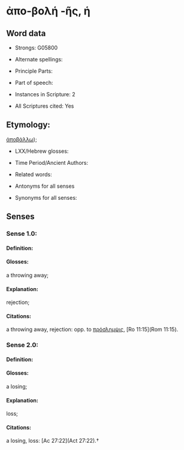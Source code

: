 # ἀπο-βολή -ῆς, ἡ

<!-- Status: S2=NeedsEdits -->
<!-- Lexica used for edits:   -->

## Word data

* Strongs: G05800

* Alternate spellings:



* Principle Parts: 


* Part of speech: 


* Instances in Scripture: 2

* All Scriptures cited: Yes

## Etymology: 

[ἀποβάλλω]());

* LXX/Hebrew glosses: 


* Time Period/Ancient Authors: 


* Related words: 

* Antonyms for all senses

* Synonyms for all senses: 


## Senses 


### Sense  1.0: 

#### Definition: 

#### Glosses: 

a throwing away; 

#### Explanation: 

rejection; 

#### Citations: 

a throwing away, rejection: opp. to [πρόσλημψις](), [Ro 11:15](Rom 11:15).

### Sense  2.0: 

#### Definition: 

#### Glosses: 

a losing; 

#### Explanation: 

loss; 

#### Citations: 

a losing, loss: [Ac 27:22](Act 27:22).†
